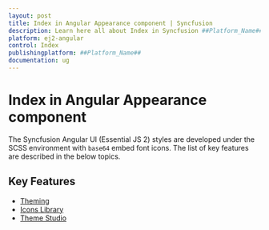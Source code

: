 ```yaml
---
layout: post
title: Index in Angular Appearance component | Syncfusion
description: Learn here all about Index in Syncfusion ##Platform_Name## Appearance component of Syncfusion Essential JS 2 and more.
platform: ej2-angular
control: Index 
publishingplatform: ##Platform_Name##
documentation: ug
---
```


# Index in Angular Appearance component

The Syncfusion Angular UI (Essential JS 2) styles are developed under the SCSS environment with `base64` embed font icons. The list of key features are described in the below topics.

## Key Features

* [Theming](theme/)
* [Icons Library](icons/)
* [Theme Studio](theme-studio/)
